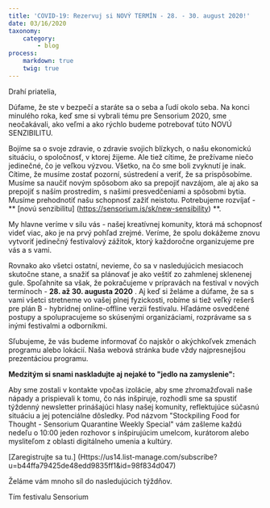 ```yaml
---
title: 'COVID-19: Rezervuj si NOVÝ TERMÍN - 28. - 30. august 2020!'
date: 03/16/2020
taxonomy:
    category:
        - blog
process:
    markdown: true
    twig: true
---
```


Drahí priatelia,

Dúfame, že ste v bezpečí a staráte sa o seba a ľudí okolo seba. Na konci minulého roka, keď sme si vybrali tému pre Sensorium 2020, sme neočakávali, ako veľmi a ako rýchlo budeme potrebovať túto NOVÚ SENZIBILITU.

Bojíme sa o svoje zdravie, o zdravie svojich blízkych, o našu ekonomickú situáciu, o spoločnosť, v ktorej žijeme. Ale tiež cítime, že prežívame niečo jedinečné, čo je veľkou výzvou. Všetko, na čo sme boli zvyknutí je inak. Cítime, že musíme zostať pozorní, sústredení a veriť, že sa prispôsobíme. Musíme sa naučiť novým spôsobom ako sa prepojiť navzájom, ale aj ako sa prepojiť s naším prostredím, s našimi presvedčeniami a spôsobmi bytia. Musíme prehodnotiť našu schopnosť zažiť neistotu. Potrebujeme rozvíjať - ** [novú senzibilitu] (https://sensorium.is/sk/new-sensibility) **.

My hlavne veríme v silu vás - našej kreatívnej komunity, ktorá má schopnosť videť viac, ako je na prvý pohľad zrejmé. Veríme, že spolu dokážeme znovu vytvoriť jedinečný festivalový zážitok, ktorý každoročne organizujeme pre vás a s vami.

Rovnako ako všetci ostatní, nevieme, čo sa v nasledujúcich mesiacoch skutočne stane, a snažiť sa plánovať je ako veštiť zo zahmlenej sklenenej gule. Spoľahnite sa však, že pokračujeme v prípravách na festival v nových termínoch - **28. až 30. augusta 2020** .  Aj keď si želáme a dúfame, že sa s vami všetci stretneme vo vašej plnej fyzickosti, robíme si tiež veľký rešerš pre plán B - hybridnej online-offline verzii festivalu. Hľadáme osvedčené postupy a spolupracujeme so skúsenými organizáciami, rozprávame sa s inými festivalmi a odborníkmi.

Sľubujeme, že vás budeme informovať čo najskôr o akýchkoľvek zmenách programu alebo lokácií. Naša webová stránka bude vždy najpresnejšou prezentáciou programu.

**Medzitým si snami naskladujte aj nejaké to "jedlo na zamyslenie":**

Aby sme zostali v kontakte vpočas izolácie, aby sme zhromažďovali naše nápady a prispievali k tomu, čo nás inšpiruje, rozhodli sme sa spustiť týždenný newsletter prinášajúci hlasy našej komunity, reflektujúce súčasnú situáciu a jej potenciálne dôsledky. Pod názvom "Stockpiling Food for Thought - Sensorium Quarantine Weekly Special" vám zašleme každú nedeľu o 10:00 jeden rozhovor s inšpirujúcim umelcom, kurátorom alebo mysliteľom z oblasti digitálneho umenia a kultúry.

[Zaregistrujte sa tu.] (Https://us14.list-manage.com/subscribe?u=b44ffa79425de48edd9835ff1&id=98f834d047)

Želáme vám mnoho síl do nasledujúcich týždňov.

Tím festivalu Sensorium